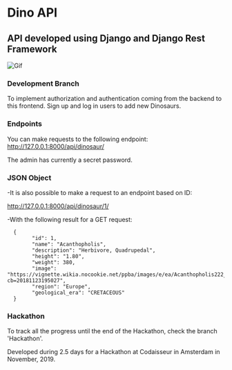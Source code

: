 # Dino API

## API developed using Django and Django Rest Framework

![Gif](/images/Recording.gif)

### Development Branch

To implement authorization and authentication coming from the backend to this frontend. Sign up and log in users to add new Dinosaurs.

### Endpoints

You can make requests to the following endpoint: http://127.0.0.1:8000/api/dinosaur/

The admin has currently a secret password.

### JSON Object

-It is also possible to make a request to an endpoint based on ID:

http://127.0.0.1:8000/api/dinosaur/1/

-With the following result for a GET request:

```
  {
        "id": 1,
        "name": "Acanthopholis",
        "description": "Herbivore, Quadrupedal",
        "height": "1.80",
        "weight": 380,
        "image": "https://vignette.wikia.nocookie.net/ppba/images/e/ea/Acanthopholis222_29db.jpg/revision/latest?cb=20181123195027",
        "region": "Europe",
        "geological_era": "CRETACEOUS"
  }
```

### Hackathon

To track all the progress until the end of the Hackathon, check the branch 'Hackathon'.

Developed during 2.5 days for a Hackathon at Codaisseur in Amsterdam in November, 2019.
